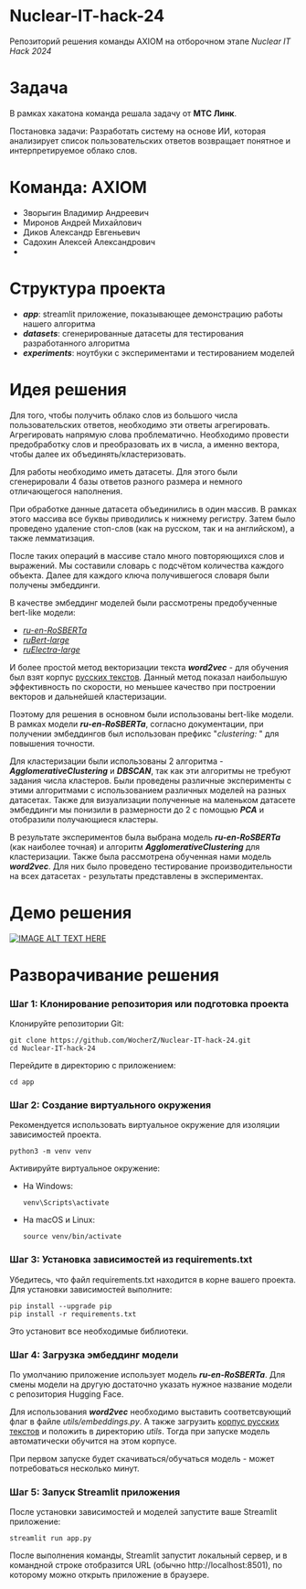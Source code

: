 # Nuclear-IT-hack-24
Репозиторий решения команды AXIOM на отборочном этапе _Nuclear IT Hack 2024_

# Задача

В рамках хакатона команда решала задачу от **МТС Линк**.

Постановка задачи: Разработать систему на основе ИИ, которая анализирует список пользовательских ответов возвращает понятное и интерпретируемое облако слов.

# Команда: AXIOM
- Зворыгин Владимир Андреевич
- Миронов Андрей Михайлович
- Диков Александр Евгеньевич
- Садохин Алексей Александрович
- 
# Структура проекта
- **_app_**: streamlit приложение, показывающее демонстрацию работы нашего алгоритма
- **_datasets_**: сгенерированные датасеты для тестирования разработанного алгоритма
- **_experiments_**: ноутбуки с экспериментами и тестированием моделей

# Идея решения

Для того, чтобы получить облако слов из большого числа пользовательских ответов, необходимо эти ответы агрегировать. Агрегировать напрямую слова проблематично. Необходимо провести предобработку слов и преобразовать их в числа, а именно вектора, чтобы далее их объединять/кластеризовать. 

Для работы необходимо иметь датасеты. Для этого были сгенерировали 4 базы ответов разного размера и немного отличающегося наполнения. 

При обработке данные датасета объединились в один массив. В рамках этого массива все буквы приводились к нижнему регистру. Затем было проведено удаление стоп-слов (как на русском, так и на английском), а также лемматизация.

После таких операций в массиве стало много повторяющихся слов и выражений. Мы составили словарь с подсчётом количества каждого объекта. Далее для каждого ключа получившегося словаря были получены эмбеддинги. 

В качестве эмбеддинг моделей были рассмотрены предобученные bert-like модели: 
- [_ru-en-RoSBERTa_](https://huggingface.co/ai-forever/ru-en-RoSBERTa)
- [_ruBert-large_](https://huggingface.co/ai-forever/ruBert-large)
- [_ruElectra-large_](https://huggingface.co/ai-forever/ruElectra-large)

И более простой метод векторизации текста **_word2vec_** - для обучения был взят корпус [русских текстов](https://huggingface.co/Word2vec/wikipedia2vec_ruwiki_20180420_300d). Данный метод показал наибольшую эффективность по скорости, но меньшее качество при построении векторов и дальнейшей кластеризации.

Поэтому для решения в основном были использованы bert-like модели. В рамках модели **_ru-en-RoSBERTa_**, согласно документации, при получении эмбеддингов был использован префикс "_clustering:_ " для повышения точности. 

Для кластеризации были использованы 2 алгоритма - _**AgglomerativeClustering**_ и _**DBSCAN**_, так как эти алгоритмы не требуют задания числа кластеров. Были проведены различные эксперименты с этими алгоритмами с использованием различных моделей на разных датасетах. 
Также для визуализации полученные на маленьком датасете эмбеддинги мы понизили в размерности до 2 с помощью **_PCA_** и отобразили получающиеся кластеры.  

В результате экспериментов была выбрана модель **_ru-en-RoSBERTa_** (как наиболее точная) и алгоритм **_AgglomerativeClustering_** для кластеризации. Также была рассмотрена обученная нами модель **_word2vec_**. Для них было проведено тестирование производительности на всех датасетах - результаты представлены в экспериментах.  

# Демо решения

[![IMAGE ALT TEXT HERE](https://img.youtube.com/vi/vRde3xHIVh8/0.jpg)](https://www.youtube.com/watch?v=vRde3xHIVh8)

# Разворачивание решения

### **Шаг 1: Клонирование репозитория или подготовка проекта**

Клонируйте репозитории Git:

```commandline
git clone https://github.com/WocherZ/Nuclear-IT-hack-24.git
cd Nuclear-IT-hack-24
```

Перейдите в директорию с приложением:

```commandline
cd app
```

### **Шаг 2: Создание виртуального окружения**

Рекомендуется использовать виртуальное окружение для изоляции зависимостей проекта.

```commandline
python3 -m venv venv
```

Активируйте виртуальное окружение:

- На Windows:
    ```commandline
    venv\Scripts\activate
    ```

- На macOS и Linux:
    ```commandline
    source venv/bin/activate
    ```

### **Шаг 3: Установка зависимостей из requirements.txt**

Убедитесь, что файл requirements.txt находится в корне вашего проекта. Для установки зависимостей выполните:

```commandline
pip install --upgrade pip
pip install -r requirements.txt
```

Это установит все необходимые библиотеки.

### **Шаг 4: Загрузка эмбеддинг модели**

По умолчанию приложение использует модель **_ru-en-RoSBERTa_**. Для смены модели на другую достаточно указать нужное название модели с репозитория Hugging Face.

Для использования **_word2vec_** необходимо выставить соответсвующий флаг в файле _utils/embeddings.py_. А также загрузить [корпус русских текстов](https://huggingface.co/Word2vec/wikipedia2vec_ruwiki_20180420_300d) и положить в директорию _utils_.
Тогда при запуске модель автоматически обучится на этом корпусе.

При первом запуске будет скачиваться/обучаться модель - может потребоваться несколько минут.

### **Шаг 5: Запуск Streamlit приложения**

После установки зависимостей и моделей запустите ваше Streamlit приложение:

```commandline
streamlit run app.py
```

После выполнения команды, Streamlit запустит локальный сервер, и в командной строке отобразится URL (обычно http://localhost:8501), по которому можно открыть приложение в браузере.
